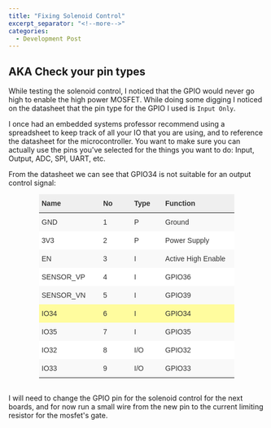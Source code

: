 ```yaml
---
title: "Fixing Solenoid Control"
excerpt_separator: "<!--more-->"
categories:
  - Development Post
---
```


## AKA Check your pin types

While testing the solenoid control, I noticed that the GPIO would never go high to enable the high power MOSFET. While doing some digging I noticed on the datasheet that the pin type for the GPIO I used is `Input Only`. 

I once had an embedded systems professor recommend using a spreadsheet to keep track of all your IO that you are using, and to reference the datasheet for the microcontroller. You want to make sure you can actually use the pins you've selected for the things you want to do: Input, Output, ADC, SPI, UART, etc.

From the datasheet we can see that GPIO34 is not suitable for an output control signal:

<style type="text/css">
.tg  {border-collapse:collapse;border-color:#ccc;border-spacing:0;margin:0px auto;}
.tg td{background-color:#fff;border-bottom-width:1px;border-color:#ccc;border-style:solid;border-top-width:1px;
  border-width:0px;color:#333;font-family:Arial, sans-serif;font-size:14px;overflow:hidden;padding:10px 5px;
  word-break:normal;}
.tg th{background-color:#f0f0f0;border-bottom-width:1px;border-color:#ccc;border-style:solid;border-top-width:1px;
  border-width:0px;color:#333;font-family:Arial, sans-serif;font-size:14px;font-weight:normal;overflow:hidden;
  padding:10px 5px;word-break:normal;}
.tg .tg-wkkj{background-color:#efefef;border-color:#000000;font-weight:bold;text-align:left;vertical-align:top}
.tg .tg-i817{background-color:#f9f9f9;border-color:#000000;text-align:left;vertical-align:top}
.tg .tg-73oq{border-color:#000000;text-align:left;vertical-align:top}
.tg .tg-kzzi{background-color:#fffc9e;border-color:#000000;text-align:left;vertical-align:top}
@media screen and (max-width: 767px) {.tg {width: auto !important;}.tg col {width: auto !important;}.tg-wrap {overflow-x: auto;-webkit-overflow-scrolling: touch;margin: auto 0px;}}</style>
<div class="tg-wrap"><table class="tg" style="undefined;table-layout: fixed; width: 384px">
<colgroup>
<col style="width: 121px">
<col style="width: 61px">
<col style="width: 61px">
<col style="width: 141px">
</colgroup>
<thead>
  <tr>
    <th class="tg-wkkj">Name</th>
    <th class="tg-wkkj">No</th>
    <th class="tg-wkkj">Type</th>
    <th class="tg-wkkj">Function</th>
  </tr>
</thead>
<tbody>
  <tr>
    <td class="tg-i817">GND</td>
    <td class="tg-i817">1</td>
    <td class="tg-i817">P</td>
    <td class="tg-i817">Ground</td>
  </tr>
  <tr>
    <td class="tg-73oq">3V3</td>
    <td class="tg-73oq">2</td>
    <td class="tg-73oq">P</td>
    <td class="tg-73oq">Power Supply</td>
  </tr>
  <tr>
    <td class="tg-i817">EN</td>
    <td class="tg-i817">3</td>
    <td class="tg-i817">I</td>
    <td class="tg-i817">Active High Enable</td>
  </tr>
  <tr>
    <td class="tg-73oq">SENSOR_VP</td>
    <td class="tg-73oq">4</td>
    <td class="tg-73oq">I</td>
    <td class="tg-73oq">GPIO36</td>
  </tr>
  <tr>
    <td class="tg-i817">SENSOR_VN</td>
    <td class="tg-i817">5</td>
    <td class="tg-i817">I</td>
    <td class="tg-i817">GPIO39</td>
  </tr>
  <tr>
    <td class="tg-kzzi">IO34</td>
    <td class="tg-kzzi">6</td>
    <td class="tg-kzzi">I</td>
    <td class="tg-kzzi">GPIO34</td>
  </tr>
  <tr>
    <td class="tg-i817">IO35</td>
    <td class="tg-i817">7</td>
    <td class="tg-i817">I</td>
    <td class="tg-i817">GPIO35</td>
  </tr>
  <tr>
    <td class="tg-73oq">IO32</td>
    <td class="tg-73oq">8</td>
    <td class="tg-73oq">I/O</td>
    <td class="tg-73oq">GPIO32</td>
  </tr>
  <tr>
    <td class="tg-i817">IO33</td>
    <td class="tg-i817">9</td>
    <td class="tg-i817">I/O</td>
    <td class="tg-i817">GPIO33</td>
  </tr>
</tbody>
</table></div>

&nbsp;  
I will need to change the GPIO pin for the solenoid control for the next boards, and for now run a small wire from the new pin to the current limiting resistor for the mosfet's gate.